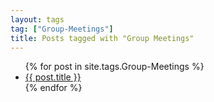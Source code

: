 ```yaml
---
layout: tags
tag: ["Group-Meetings"]
title: Posts tagged with "Group Meetings"
---
```


<ul>
{% for post in site.tags.Group-Meetings %}
  <li><a href="{{ post.url }}">{{ post.title }}</a></li>
{% endfor %}
</ul>
